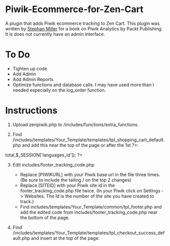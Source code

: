 Piwik-Ecommerce-for-Zen-Cart
============================

A plugin that adds Piwik ecommerce tracking to Zen Cart. This plugin was written by [Stephan Miller](http://www.stephanmiller.com) for a book on Piwik Analytics by Packt Publishing. It is does not currently have an admin interface.

To Do
====
- Tighten up code
- Add Admin
- Add Admin Reports
- Optimize functions and database calls. I may have used more than I needed especially on the log_order function.

Instructions
============

1. Upload zenpiwik.php to /includes/functions/extra_functions.


2. Find /includes/templates/Your_Template/templates/tpl_shopping_cart_default.php and add this near the top of the page or after the 1st ?>:

<?php    
   /* PIWIK E-Commerce Tracking */
   $_SESSION['log_cart'] = log_cart($products,$_SESSION['cart']->total,$_SESSION['languages_id']);
?>
  
3. Edit includes/footer_tracking_code.php 
   - Replace [PIWIKURL] with your Piwik base url in the  file three times. (Be sure to include the tailing / on the top 2 changes)
   - Replace [SITEID] with your Piwik site id in the footer_tracking_code.php file twice. (In your Piwik click on Settings -> Websites. The Id is the number of the site you have created to track.)
   - Find includes/templates/Your_Template/common/tpl_footer.php and add the edited code from includes/footer_tracking_code.php near the bottom of the page.

4. Find /includes/templates/Your_Template/templates/tpl_checkout_success_default.php and insert at the top of the page:

<?php
  // PIWIK E-Commerce Tracker
  $_SESSION['log_order'] = log_order($zv_orders_id,$orders,$notificationsArray,$_SESSION['languages_id']); 
?>